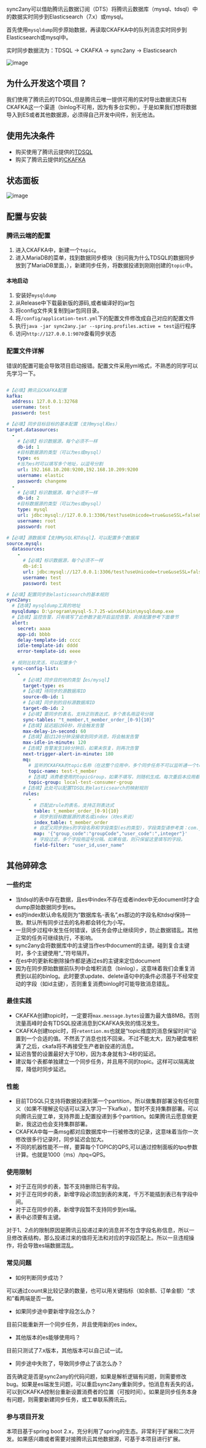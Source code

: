 sync2any可以借助腾讯云数据订阅（DTS）将腾讯云数据库（mysql、tdsql）中的数据实时同步到Elasticsearch（7.x）或mysql。

首先使用`mysqldump`同步原始数据，再读取CKAFKA中的队列消息实时同步到Elasticsearch或mysql中。

实时同步数据流为：TDSQL -> CKAFKA -> sync2any -> Elasticsearch

![image](https://cloud-1251017115.cos.ap-guangzhou.myqcloud.com/CPMS/maintenance/data_flow.png)

## 为什么开发这个项目？
我们使用了腾讯云的TDSQL,但是腾讯云唯一提供可用的实时导出数据流只有CKAFKA这一个渠道（binlog不可用，因为有多台实例）。于是如果我们想将数据导入到ES或者其他数据源，必须得自己开发中间件，别无他法。

## 使用先决条件
- 购买使用了腾讯云提供的[TDSQL](https://cloud.tencent.com/product/dcdb)
- 购买了腾讯云提供的[CKAFKA](https://cloud.tencent.com/product/ckafka)

## 状态面板
![image](https://cloud-1251017115.cos.ap-guangzhou.myqcloud.com/CPMS/maintenance/20200514160657.png)

## 配置与安装
### 腾讯云端的配置
1. 进入CKAFKA中，新建一个`topic`。
2. 进入MariaDB的菜单，找到数据同步模块（别问我为什么TDSQL的数据同步放到了MariaDB里面，），新建同步任务，将数据投递到刚刚创建的`topic`中。
#### 本地启动
1. 安装好`mysqldump`
2. 从Release中下载最新版的源码,或者编译好的jar包
3. 将config文件夹复制到jar包同目录。
4. 将`/config/application-test.yml`下的配置文件修改成自己对应的配置文件
5. 执行`java -jar sync2any.jar --spring.profiles.active = test`运行程序
6. 访问`http://127.0.0.1:9070`查看同步状态

### 配置文件详解
错误的配置可能会导致项目启动报错。配置文件采用yml格式，不熟悉的同学可以先学习一下。
```yaml

#【必填】腾讯云CKAFKA配置
kafka:
  address: 127.0.0.1:32768
  username: test
  password: test

#【必填】同步目标目标的基本配置（支持mysql和es）
target.datasources:
  -
    #【必填】标识数据源，每个必须不一样
    db-id: 1
    #目标数据源的类型（可以为es或mysql）
    type: es
    #当为es时可以填写多个地址，以逗号分割
    url: 192.168.10.208:9200,192.168.10.209:9200
    username: elastic
    password: changeme
  -
    #【必填】标识数据源，每个必须不一样
    db-id: 2
    #目标数据源的类型（可以为es或mysql）
    type: mysql
    url: jdbc:mysql://127.0.0.1:3306/test?useUnicode=true&useSSL=false&characterEncoding=UTF-8&autoReconnect=true&failOverReadOnly=false&useOldAliasMetadataBehavior=true&allowMultiQueries=true&serverTimezone=Hongkong
    username: root
    password: root

#【必填】源数据库【支持MySQL和Tdsql】，可以配置多个数据库
source.mysql:
  datasources:
    -
      #【必填】标识数据源，每个必须不一样
      db-id:1
      url: jdbc:mysql://127.0.0.1:3306/test?useUnicode=true&useSSL=false&characterEncoding=UTF-8&autoReconnect=true&failOverReadOnly=false&useOldAliasMetadataBehavior=true&allowMultiQueries=true&serverTimezone=Hongkong
      username: test
      password: test

#【必填】配置同步到elasticsearch的基本规则
sync2any:
  #【选填】mysqldump工具的地址
  mysqldump: D:\program\mysql-5.7.25-winx64\bin\mysqldump.exe
  #【选填】监控告警，只有填写了此参数才能开启监控告警，具体配置参考下面章节
  alert:
    secret: aaaa
    app-id: bbbb
    delay-template-id: cccc
    idle-template-id: dddd
    error-template-id: eeee
    
  # 规则比较灵活，可以配置多个
  sync-config-list:
    -
      #【必填】同步目的地的类型【es/mysql】
      target-type: es
      #【必填】待同步的源数据库ID
      source-db-id: 1
      #【必填】同步到的目标源数据库ID
      target-db-id: 2
      #【必填】要同步的表名，支持正则表达式，多个表名用逗号分隔
      sync-tables: "t_member,t_member_order_[0-9]{10}"
      #【选填】延迟超过60秒，将会触发告警
      max-delay-in-second: 60
      #【选填】超过120分钟没接收到同步消息，将会触发告警
      max-idle-in-minute: 120
      #【选填】告警发生180分钟后，如果未恢复，则再次告警
      next-trigger-alert-in-minute: 180
      mq:
        # 监听的CKAFKA的topic名称（在这整个应用中，多个同步任务不可以监听通一个topic）
        topic-name: test-t_member
        #【选填】消费者使用的topicGroup，如果不填写，则随机生成。每次重启本应用都会从kafka的"earliest"处开始读取。
        topic-group: local-test-consumer-group
      #【选填】此处可以配置TDSQL到elasticsearch的映射规则
      rules:
        -
          # 匹配此rule的表名，支持正则表达式
          table: t_member_order_[0-9]{10}
          # 同步到目标数据源的表名或index（对es来说）
          index_table: t_member_order
          # 自定义同步到es的字段名称和字段类型(es的类型)，字段类型请参考类：com.jte.sync2any.model.es.EsDateType
          map: '{"group_code":"groupCode","user_code":",integer"}'
          # 字段过滤，多个字段用逗号分隔。如果有值，则只保留这里填写的字段。
          field-filter: "user_id,user_name"
```
## 其他碎碎念
### 一些约定
- 当tdsql的表中存在数据，且es中index不存在或者index中无document时才会dump原始数据同步到es。
- es的index默认命名规则为“数据库名-表名”,es那边的字段名和tdsql保持一致。默认所有同步过去的名称都会转化为小写。
- 一旦同步过程中发生任何错误，该任务会停止继续同步，防止数据错乱。其他正常的任务可继续执行，不影响。
- sync2any会将数据库中的主键当作es中document的主键。碰到复合主键时，多个主键使用“_”符号隔开。
- 在es中的更新和删除操作都是通过es的主键来定位document
- 因为在同步原始数据前队列中会堆积消息（binlog），这意味着我们会重复消费到以前的binlog。此时要求update、delete语句中的条件必须基于不经常变动的字段（如id主键），否则重复消费binlog时可能导致消息错乱。


### 最佳实践
- CKAFKA创建topic时，一定要将`max.message.bytes`设置为最大值8MB。否则流量高峰时会有TDSQL投递消息到CKAFKA失败的情况发生。
- CKAFKA创建topic时，将`retention.ms`也就是“topic维度的消息保留时间”设置到一个合适的值。不然丢了消息也找不回来。不过不能太大，因为硬盘堆积满了之后，ckafa将不再接受生产者新投递的消息。
- 延迟告警的设置最好大于10秒，因为本身就有3-4秒的延迟。
- 建议每个表都单独建立一个同步任务，并且用不同的topic。这样可以隔离故障，降低时同步延迟。

### 性能
- 目前TDSQL只支持将数据投递到第一个partition，所以做集群部署没有任何意义（如果不理解这句话可以深入学习一下kafka），暂时不支持集群部署。可以向腾讯云提工单，支持界面上配置投递到多个partition。如果腾讯云愿意做更新，我这边也会支持集群部署。
- CKAFKA中每一条msg都对应数据库中一行被修改的记录，这意味着当你一次修改很多行记录时，同步延迟会加大。
- 不同的机器性能不一样，要算每个TOPIC的QPS,可以通过控制面板的tpq参数计算。也就是1000（ms）/tpq=QPS。

### 使用限制
- 对于正在同步的表，暂不支持删除已有字段。
- 对于正在同步的表，新增字段必须加到表的末尾，千万不能插到表已有字段中间。
- 对于正在同步的表，新增字段暂不支持同步到es端。
- 表中必须要有主键。

对于1、2点的限制原因是腾讯云投递过来的消息并不包含字段名称信息，所以一旦修改表结构，那么投递过来的值将无法和对应的字段匹配上。所以一旦违规操作，将会导致es端数据混乱。

### 常见问题
- 如何判断同步成功？

可以通过count来比较记录的数量，也可以用关键指标（如余额、订单金额）“求和”看两端是否一致。

- 如果同步途中要新增字段怎么办？

目前只能重新开一个同步任务，并且使用新的es index。

- 其他版本的es能够使用吗？

目前只测试了7.x版本，其他版本可以自己试一试。

- 同步途中失败了，导致同步停止了该怎么办？

首先确定是否是sync2any的代码问题，如果是解析逻辑有问题，则需要修改bug。如果是es端发生问题，可以重启sync2any重新同步。怕消息有丢失的话，可以到CKAFKA控制台重新设置消费者的位置（可按时间）。如果是同步任务本身有问题，则需要新建同步任务，或工单联系腾讯云。

### 参与项目开发
本项目基于spring boot 2.x，充分利用了spring的生态。非常利于扩展和二次开发。如果感兴趣或者需要对接腾讯云其他数据源，可基于本项目进行扩展。